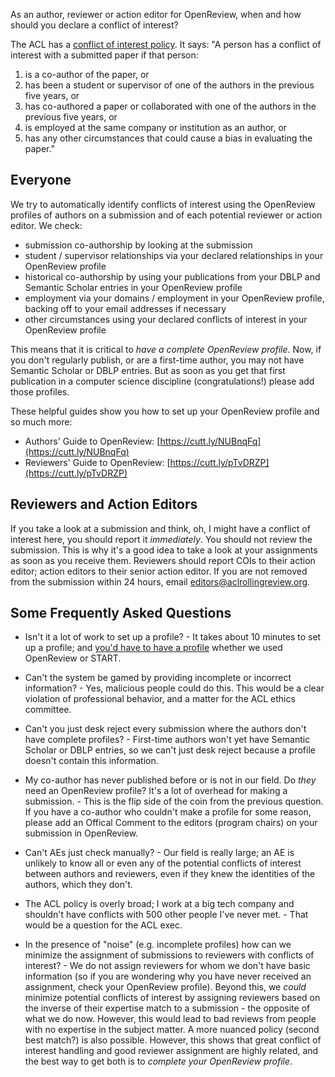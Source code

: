As an author, reviewer or action editor for OpenReview, when and how should you declare a conflict of interest?

The ACL has a [conflict of interest policy](https://aclweb.org/adminwiki/index.php?title=ACL_Conference_Conflict-of-interest_policy). It says:
"A person has a conflict of interest with a submitted paper if that person:
1. is a co-author of the paper, or
2. has been a student or supervisor of one of the authors in the previous five years, or
3. has co-authored a paper or collaborated with one of the authors in the previous five years, or
4. is employed at the same company or institution as an author, or
5. has any other circumstances that could cause a bias in evaluating the paper."

Everyone
--------

We try to automatically identify conflicts of interest using the OpenReview profiles of authors on a submission and of each potential reviewer or action editor. We check:
* submission co-authorship by looking at the submission
* student / supervisor relationships via your declared relationships in your OpenReview profile
* historical co-authorship by using your publications from your DBLP and Semantic Scholar entries in your OpenReview profile
* employment via your domains / employment in your OpenReview profile, backing off to your email addresses if necessary
* other circumstances using your declared conflicts of interest in your OpenReview profile

This means that it is critical to *have a complete OpenReview profile*. Now, if you don't regularly publish, or are a first-time author, you may not have Semantic Scholar or DBLP entries. But as soon as you get that first publication in a computer science discipline (congratulations!) please add those profiles.

These helpful guides show you how to set up your OpenReview profile and so much more:
* Authors' Guide to OpenReview: [https://cutt.ly/NUBnqFq](https://cutt.ly/NUBnqFq)
* Reviewers' Guide to OpenReview: [https://cutt.ly/pTvDRZP](https://cutt.ly/pTvDRZP)

Reviewers and Action Editors
----------------------------
If you take a look at a submission and think, oh, I might have a conflict of interest here, you should report it *immediately*. You should not review the submission. This is why it's a good idea to take a look at your assignments as soon as you receive them.
Reviewers should report COIs to their action editor; action editors to their senior action editor. If you are not removed from the submission within 24 hours, email editors@aclrollingreview.org.

Some Frequently Asked Questions
-------------------------------

* Isn't it a lot of work to set up a profile? - It takes about 10 minutes to set up a profile; and [you'd have to have a profile](https://acl2020.org/blog/conflict-of-interest/) whether we used OpenReview or START.

* Can't the system be gamed by providing incomplete or incorrect information? - Yes, malicious people could do this. This would be a clear violation of professional behavior, and a matter for the ACL ethics committee.

* Can't you just desk reject every submission where the authors don't have complete profiles? - First-time authors won't yet have Semantic Scholar or DBLP entries, so we can't just desk reject because a profile doesn't contain this information.

* My co-author has never published before or is not in our field. Do *they* need an OpenReview profile? It's a lot of overhead for making a submission. - This is the flip side of the coin from the previous question. If you have a co-author who couldn't make a profile for some reason, please add an Offical Comment to the editors (program chairs) on your submission in OpenReview. 

* Can't AEs just check manually? - Our field is really large; an AE is unlikely to know all or even any of the potential conflicts of interest between authors and reviewers, even if they knew the identities of the authors, which they don't.

* The ACL policy is overly broad; I work at a big tech company and shouldn't have conflicts with 500 other people I've never met. - That would be a question for the ACL exec.

* In the presence of "noise" (e.g. incomplete profiles) how can we minimize the assignment of submissions to reviewers with conflicts of interest? - We do not assign reviewers for whom we don't have basic information (so if you are wondering why you have never received an assignment, check your OpenReview profile). Beyond this, we *could* minimize potential conflicts of interest by assigning reviewers based on the inverse of their expertise match to a submission - the opposite of what we do now. However, this would lead to bad reviews from people with no expertise in the subject matter. A more nuanced policy (second best match?) is also possible. However, this shows that great conflict of interest handling and good reviewer assignment are highly related, and the best way to get both is to _complete your OpenReview profile_.
